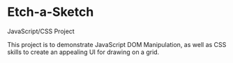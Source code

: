 # Etch-a-Sketch
JavaScript/CSS Project

This project is to demonstrate JavaScript DOM Manipulation, as well as CSS skills
to create an appealing UI for drawing on a grid.


